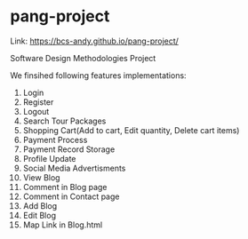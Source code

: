 # pang-project
Link: https://bcs-andy.github.io/pang-project/


Software Design Methodologies Project

We finsihed following features implementations:

1. Login
2. Register
3. Logout
4. Search Tour Packages
5. Shopping Cart(Add to cart, Edit quantity, Delete cart items)
6. Payment Process
7. Payment Record Storage
8. Profile Update
9. Social Media Advertisments
10. View Blog
11. Comment in Blog page
12. Comment in Contact page
13. Add Blog
14. Edit Blog
15. Map Link in Blog.html
